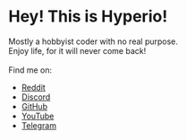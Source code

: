 # Hey! This is Hyperio!
Mostly a hobbyist coder with no real purpose. <br>
Enjoy life, for it will never come back! <br> <br>
Find me on: <br>
* [Reddit](https://reddit.com/u/OkBrief4523)
* [Discord](https://discord.gg/Jy6yDC2FMp)
* [GitHub](https://github.com/hyperio546)
* [YouTube](https://youtube.com/@hyperio546)
* [Telegram](https://t.me/hyperio546)
